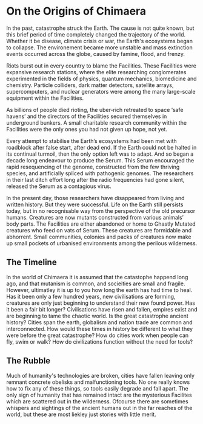 # On the Origins of Chimaera

In the past, catastrophe struck the Earth. The cause is not quite known, but this brief period of time completely changed the trajectory of the world. Whether it be disease, climate crisis or war, the Earth's ecosystems began to collapse. The environement became more unstable and mass extinction events occurred across the globe, caused by famine, flood, and frenzy.

Riots burst out in every country to blame the Facilities. These Facilities were expansive research stations, where the elite researching conglomerates experimented in the fields of physics, quantum mechanics, biomedicine and chemistry. Particle colliders, dark matter detectors, satellite arrays, supercomputers, and nuclear generators were among the many large-scale equipment within the Facilities.

As billions of people died rioting, the uber-rich retreated to space ‘safe havens’ and the directors of the Facilities secured themselves in underground bunkers. A small charitable research community within the Facilities were the only ones you had not given up hope, not yet.

Every attempt to stabilise the Earth’s ecosystems had been met with roadblock after false start, after dead end. If the Earth could not be halted in its continual turmoil, then the only option left was to adapt. And so began a decade long endeavour to produce the Serum. This Serum encouraged the rapid resequencing of the genome, constructed from the few thriving species, and artificially spliced with pathogenic genomes. The researchers in their last ditch effort long after the radio frequencies had gone silent, released the Serum as a contagious virus.

In the present day, those researchers have disappeared from living and written history. But they were successful. Life on the Earth still persists today, but in no recognisable way from the perspective of the old precursor humans. Creatures are now mutants constructed from various animals’ body parts. The Facilities are either abandoned or home to Ghastly Mutated creatures who feed on vats of Serum. These creatures are formidable and abhorrent. Small communities, colonies and packs of creatures now make up small pockets of urbanised environments among the perilous wilderness.

## The Timeline

In the world of Chimaera it is assumed that the catastophe happend long ago, and that mutanism is common, and socieities are small and fragile. However, ultimatley it is up to you how long the earth has had time to heal. Has it been only a few hundred years, new civilisations are forming, creatures are only just beginning to understand their new found power. Has it been a fair bit longer? Civilisations have risen and fallen, empires exist and are beginning to tame the chaotic world. Is the great catastrophe ancient history? Cities span the earth, globalism and nation trade are common and interconnected. How would these times in history be different to what they were before the great catastrophe? How do cities work when people can fly, swim or walk? How do civilizations function without the need for tools?

## The Rubble

Much of humanity's technologies are broken, cities have fallen leaving only remnant concrete obelisks and malfunctioning tools. No one really knows how to fix any of these things, so tools easily degrade and fall apart. The only sign of humanity that has remained intact are the mysterious Facilites which are scattered out in the wilderness. Ofcourse there are sometimes whispers and sightings of the ancient humans out in the far reaches of the world, but these are most liekley just stories with little merit.
